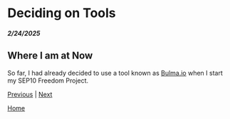 # Deciding on Tools 
##### 2/24/2025

## Where I am at Now
So far, I had already decided to use a tool known as <a href="https://bulma.io/">Bulma.io</a> when I start my SEP10 Freedom Project. 






[Previous](entry03.md) | [Next](entry05.md)

[Home](../README.md)
